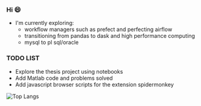 ### Hi 😄
- I'm currently exploring:
  -  workflow managers such as prefect and perfecting airflow
  -  transitioning from pandas to dask and high performance computing
  -  mysql to pl sql/oracle
### TODO LIST

- Explore the thesis project using notebooks
- Add Matlab code and problems solved
- Add javascript browser scripts for the extension spidermonkey

![Top Langs](https://github-readme-stats.vercel.app/api/top-langs/?username=lmao420blazeit&layout=compact)

<!--
**lmao420blazeit/lmao420blazeit** is a ✨ _special_ ✨ repository because its `README.md` (this file) appears on your GitHub profile.

Here are some ideas to get you started:

- 🔭 I’m currently working on ...
- 🌱 I’m currently learning ...
- 👯 I’m looking to collaborate on ...
- 🤔 I’m looking for help with ...
- 💬 Ask me about ...
- 📫 How to reach me: ...
- 😄 Pronouns: ...
- ⚡ Fun fact: ...
-->
